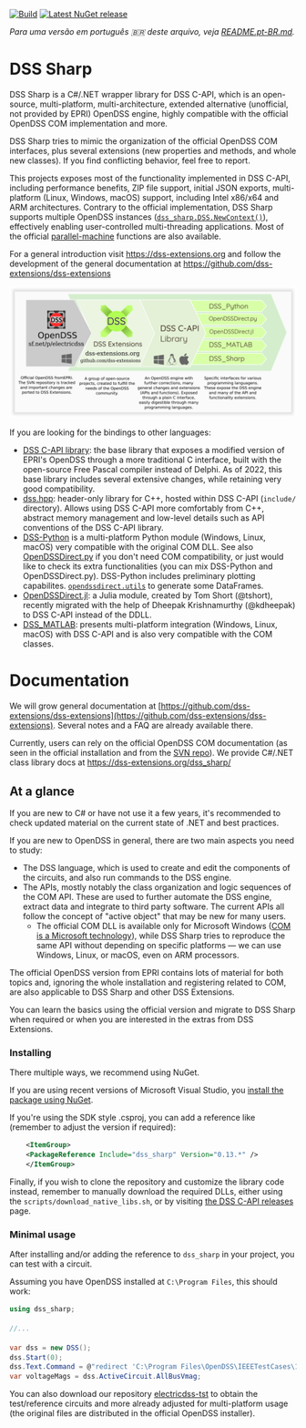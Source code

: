 [![Build](https://github.com/dss-extensions/dss_sharp/actions/workflows/dotnet.yml/badge.svg)](https://github.com/dss-extensions/dss_sharp/actions/workflows/dotnet.yml)
[![Latest NuGet release](https://img.shields.io/nuget/v/dss_sharp?label=NuGet+release&cacheSeconds=3600)](https://www.nuget.org/packages/dss_sharp/)

*Para uma versão em português 🇧🇷 deste arquivo, veja [README.pt-BR.md](https://github.com/dss-extensions/dss_sharp/blob/master/README.pt-BR.md).*

# DSS Sharp

DSS Sharp is a C#/.NET wrapper library for DSS C-API, which is an open-source, multi-platform, multi-architecture, extended alternative (unofficial, not provided by EPRI) OpenDSS engine, highly compatible with the official OpenDSS COM implementation and more.

DSS Sharp tries to mimic the organization of the official OpenDSS COM interfaces, plus several extensions (new properties and methods, and whole new classes). If you find conflicting behavior, feel free to report.

This projects exposes most of the functionality implemented in DSS C-API, including performance benefits, ZIP file support, initial JSON exports, multi-platform (Linux, Windows, macOS) support, including Intel x86/x64 and ARM architectures. Contrary to the official implementation, DSS Sharp supports multiple OpenDSS instances ([`dss_sharp.DSS.NewContext()`](https://dss-extensions.org/dss_sharp/html/d0e4d400-3bd9-1244-3cac-8f1234cbad9f.htm)), effectively enabling user-controlled multi-threading applications. Most of the official [parallel-machine](https://dss-extensions.org/dss_sharp/html/f3440753-3e74-bdb2-81c6-9052f8742d7e.htm) functions are also available.

For a general introduction visit https://dss-extensions.org and follow the development of the general documentation at https://github.com/dss-extensions/dss-extensions

<p align="center">
    <img alt="Overview of related repositories" src="https://raw.githubusercontent.com/dss-extensions/dss_capi/master/docs/images/repomap.png" width=600>
</p>

If you are looking for the bindings to other languages:

- [DSS C-API library](http://github.com/dss-extensions/dss_capi/): the base library that exposes a modified version of EPRI's OpenDSS through a more traditional C interface, built with the open-source Free Pascal compiler instead of Delphi. As of 2022, this base library includes several extensive changes, while retaining very good compatibility.
- [dss.hpp](https://dss-extensions.org/dss_capi/): header-only library for C++, hosted within DSS C-API (`include/` directory). Allows using DSS C-API more comfortably from C++, abstract memory management and low-level details such as API conventions of the DSS C-API library.
- [DSS-Python](http://github.com/dss-extensions/dss_python/) is a multi-platform Python module (Windows, Linux, macOS) very compatible with the original COM DLL. See also [OpenDSSDirect.py](http://github.com/dss-extensions/OpenDSSDirect.py/) if you don't need COM compatibility, or just would like to check its extra functionalities (you can mix DSS-Python and OpenDSSDirect.py). DSS-Python includes preliminary plotting capabilites.
[`opendssdirect.utils`](https://dss-extensions.org/OpenDSSDirect.py/opendssdirect.html#module-opendssdirect.utils) to generate some DataFrames.
- [OpenDSSDirect.jl](http://github.com/dss-extensions/OpenDSSDirect.jl/): a Julia module, created by Tom Short (@tshort), recently migrated with the help of Dheepak Krishnamurthy (@kdheepak) to DSS C-API instead of the DDLL.
- [DSS_MATLAB](http://github.com/dss-extensions/dss_matlab/): presents multi-platform integration (Windows, Linux, macOS) with DSS C-API and is also very compatible with the COM classes.

# Documentation

We will grow general documentation at [https://github.com/dss-extensions/dss-extensions](https://github.com/dss-extensions/dss-extensions). Several notes and a FAQ are already available there.

Currently, users can rely on the official OpenDSS COM documentation (as seen in the official installation and from the [SVN repo](https://sourceforge.net/p/electricdss/code/HEAD/tree/trunk/Version8/Distrib/Doc/)). We provide C#/.NET class library docs at https://dss-extensions.org/dss_sharp/

## At a glance

If you are new to C# or have not use it a few years, it's recommended to check updated material on the current state of .NET and best practices.

If you are new to OpenDSS in general, there are two main aspects you need to study:

- The DSS language, which is used to create and edit the components of the circuits, and also run commands to the DSS engine.
- The APIs, mostly notably the class organization and logic sequences of the COM API. These are used to further automate the DSS engine, extract data and integrate to third party software. The current APIs all follow the concept of "active object" that may be new for many users.
    - The official COM DLL is available only for Microsoft Windows ([COM is a Microsoft technology](https://en.wikipedia.org/wiki/Component_Object_Model)), while DSS Sharp tries to reproduce the same API without depending on specific platforms — we can use Windows, Linux, or macOS, even on ARM processors.

The official OpenDSS version from EPRI contains lots of material for both topics and, ignoring the whole installation and registering related to COM, are also applicable to DSS Sharp and other DSS Extensions.

You can learn the basics using the official version and migrate to DSS Sharp when required or when you are interested in the extras from DSS Extensions.

### Installing

There multiple ways, we recommend using NuGet.

If you are using recent versions of Microsoft Visual Studio, you [install the package using NuGet](https://www.nuget.org/packages/dss_sharp/). 

If you're using the SDK style .csproj, you can add a reference like (remember to adjust the version if required):

```xml
    <ItemGroup>
    <PackageReference Include="dss_sharp" Version="0.13.*" />
    </ItemGroup>
```

Finally, if you wish to clone the repository and customize the library code instead, remember to manually download the required DLLs, either using the `scripts/download_native_libs.sh`, or by visiting [the DSS C-API releases](https://github.com/dss-extensions/dss_capi/releases) page.

### Minimal usage

After installing and/or adding the reference to `dss_sharp` in your project, you can test with a circuit.

Assuming you have OpenDSS installed at `C:\Program Files`, this should work:

```cs
using dss_sharp;

//...

var dss = new DSS();
dss.Start(0);
dss.Text.Command = @"redirect 'C:\Program Files\OpenDSS\IEEETestCases\13Bus\IEEE13Nodeckt.dss'";
var voltageMags = dss.ActiveCircuit.AllBusVmag;
```

You can also download our repository [electricdss-tst](https://github.com/dss-extensions/electricdss-tst) to obtain the test/reference circuits and more already adjusted for multi-platform usage (the original files are distributed in the official OpenDSS installer).
